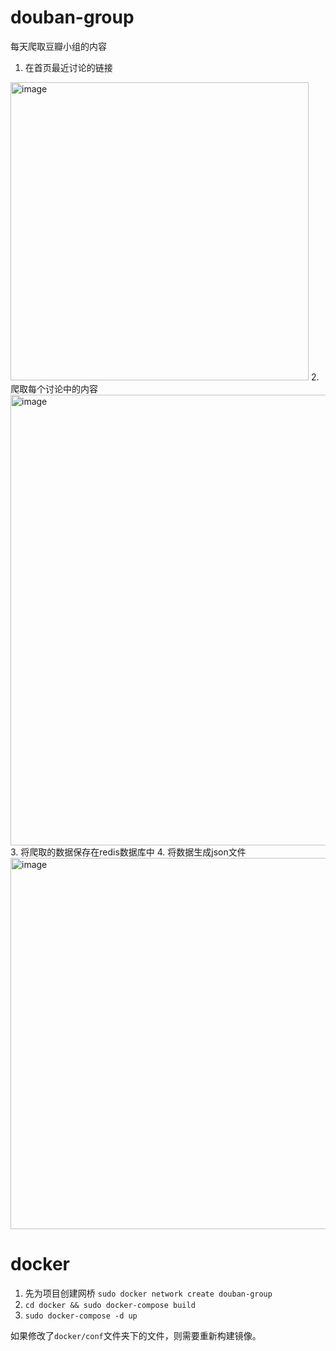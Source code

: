 # douban-group
每天爬取豆瓣小组的内容

1. 在首页最近讨论的链接
<img width="477" alt="image" src="https://user-images.githubusercontent.com/115222128/215251954-011b798e-9941-4b04-8578-6f5b52763364.png">
2. 爬取每个讨论中的内容
<img width="721" alt="image" src="https://user-images.githubusercontent.com/115222128/215251940-990a9141-3636-411d-a6e1-fb3ffca1917a.png">
3. 将爬取的数据保存在redis数据库中
4. 将数据生成json文件
<img width="594" alt="image" src="https://user-images.githubusercontent.com/115222128/215252104-9f1e28d9-c03b-45a9-a779-80145c96f789.png">


# docker


1. 先为项目创建网桥 `sudo docker network create douban-group`
2. `cd docker && sudo docker-compose build`
3. `sudo docker-compose -d up`

如果修改了`docker/conf`文件夹下的文件，则需要重新构建镜像。
